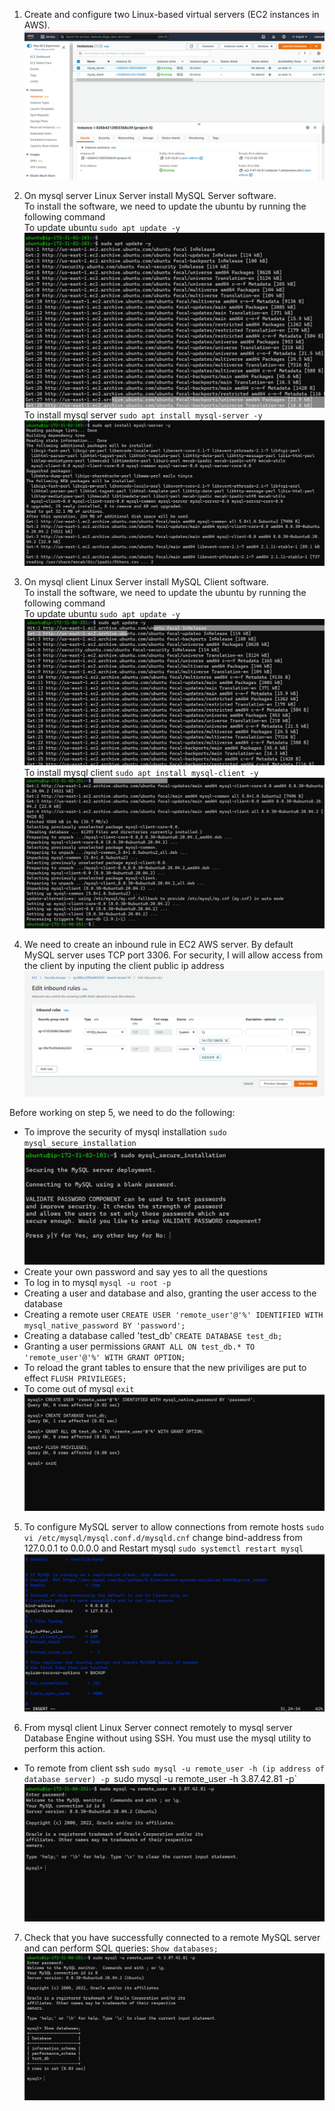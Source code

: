 1. Create and configure two Linux-based virtual servers (EC2 instances in AWS).
![](Capture.PNG)

2. On mysql server Linux Server install MySQL Server software.   
To install the software, we need to update the ubuntu by running the following command  
To update ubuntu `sudo apt update -y`  
![](Capture1.PNG)
To install mysql server `sudo apt install mysql-server -y`
![](Capture2.PNG)

3. On mysql client Linux Server install MySQL Client software.  
To install the software, we need to update the ubuntu by running the following command  
To update ubuntu `sudo apt update -y`
![](Capture3.PNG)
To install mysql client 
`sudo apt install mysql-client -y`
![](Capture4.PNG)

4. We need to create an inbound rule in EC2 AWS server. By default MySQL server uses TCP port 3306. For security, I will allow access from the client by inputing the client public ip address
![](Capture5.PNG)

Before working on step 5, we need to do the following:
- To improve the security of mysql installation
`sudo mysql_secure_installation`
![](Capture6.PNG)
- Create your own password and say yes to all the questions
- To log in to mysql
`mysql -u root -p`
- Creating a user and database and also, granting the user access to the database
- Creating a remote user
`CREATE USER 'remote_user'@'%' IDENTIFIED WITH mysql_native_password BY 'password';`
- Creating a database called 'test_db'
`CREATE DATABASE test_db;`
- Granting a user permissions
`GRANT ALL ON test_db.* TO 'remote_user'@'%' WITH GRANT OPTION; `
- To reload the grant tables to ensure that the new priviliges are put to effect
`FLUSH PRIVILEGES;`
- To come out of mysql
`exit`
![](Capture8.PNG)

5. To configure MySQL server to allow connections from remote hosts
`sudo vi /etc/mysql/mysql.conf.d/mysqld.cnf`
change bind-address from 127.0.0.1 to 0.0.0.0 and 
Restart mysql
`sudo systemctl restart mysql`
![](Capture9.PNG)

6. From mysql client Linux Server connect remotely to mysql server Database Engine without using SSH. You must use the mysql utility to perform this action.
- To remote from client ssh
`sudo mysql -u remote_user -h (ip address of database server) -p
`sudo mysql -u remote_user -h 3.87.42.81 -p`
![](Capture10.PNG)

7. Check that you have successfully connected to a remote MySQL server and can perform SQL queries:
`Show databases;`
![](Capture11.PNG)




